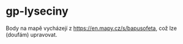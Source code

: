 # gp-lyseciny

Body na mapě vycházejí z https://en.mapy.cz/s/bapusofeta, což lze (doufám) upravovat.
